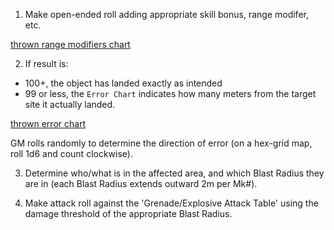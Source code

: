 1) Make open-ended roll adding appropriate skill bonus, range modifer, etc.

[thrown range modifiers chart](https://drive.google.com/open?id=1cCzFDceY__dXSkT-jjuAQYZr5cL_3eVx)

2) If result is:
- 100+, the object has landed exactly as intended
- 99 or less, the `Error Chart` indicates how many meters from the target site it actually landed.

[thrown error chart](https://drive.google.com/open?id=1WibO4MceRWPRDn1XJeM_quJJ2NYU0KAy)

GM rolls randomly to determine the direction of error (on a hex-grid map, roll 1d6 and count clockwise).

3) Determine who/what is in the affected area, and which Blast Radius they are in (each Blast Radius extends outward 2m per Mk#).

4) Make attack roll against the 'Grenade/Explosive Attack Table' using the damage threshold of the appropriate Blast Radius.

